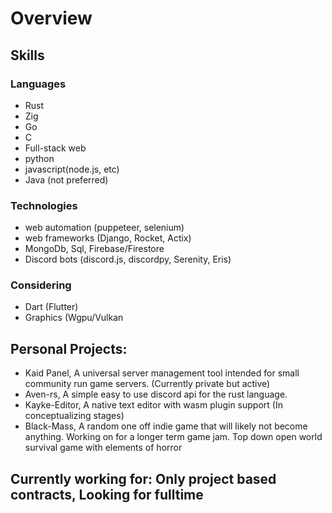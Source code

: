 # Overview

## Skills

### Languages
 - Rust
 - Zig
 - Go
 - C
 - Full-stack web
 - python
 - javascript(node.js, etc)
 - Java (not preferred)
 
### Technologies
 - web automation (puppeteer, selenium)
 - web frameworks (Django, Rocket, Actix)
 - MongoDb, Sql, Firebase/Firestore
 - Discord bots (discord.js, discordpy, Serenity, Eris)

### Considering
 - Dart (Flutter)
 - Graphics (Wgpu/Vulkan

## Personal Projects:
 - Kaid Panel, A universal server management tool intended for small community run game servers. (Currently private but active) 
 - Aven-rs, A simple easy to use discord api for the rust language.
 - Kayke-Editor, A native text editor with wasm plugin support (In conceptualizing stages)
 - Black-Mass, A random one off indie game that will likely not become anything. Working on for a longer term game jam. Top down open world survival game with elements of horror
 
 ## Currently working for: Only project based contracts, Looking for fulltime
  
